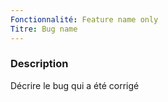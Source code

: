```yaml
---
Fonctionnalité: Feature name only
Titre: Bug name
---
```


### Description

Décrire le bug qui a été corrigé
